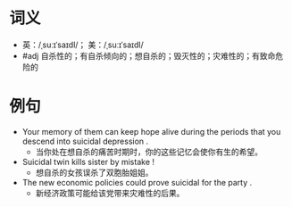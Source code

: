 # 词义
- 英：/ˌsuːɪˈsaɪdl/； 美：/ˌsuːɪˈsaɪdl/
- #adj 自杀性的；有自杀倾向的；想自杀的；毁灭性的；灾难性的；有致命危险的
# 例句
- Your memory of them can keep hope alive during the periods that you descend into suicidal depression .
	- 当你处在想自杀的痛苦时期时，你的这些记忆会使你有生的希望。
- Suicidal twin kills sister by mistake !
	- 想自杀的女孩误杀了双胞胎姐姐。
- The new economic policies could prove suicidal for the party .
	- 新经济政策可能给该党带来灾难性的后果。

